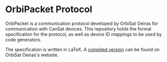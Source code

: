 # OrbiPacket Protocol

OrbiPacket is a communication protocol developed by OrbiSat Oeiras for communication with CanSat devices. This repository holds the formal specification for the protocol, as well as device ID mappings to be used by code generators.

The specification is written in LaTeX. A [compiled version](https://orbisat-oeiras.github.io/orbipacket/spec.pdf) can be found on OrbiSat Oeiras's website.